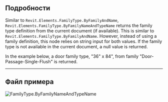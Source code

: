 ## Подробности
Similar to `Revit.Elements.FamilyType.ByFamilyAndName`, `Revit.Elements.FamilyType.ByFamilyNameAndTypeName` returns the family type definition from the current document (if available). This is similar to `Revit.Elements.FamilyType.ByFamilyAndName`. However, instead of using a family definition, this node relies on string input for both values. If the family type is not available in the current document, a null value is returned.

In the example below, a door family type, "36" x 84", from family "Door-Passage-Single-Flush" is returned.
___
## Файл примера

![FamilyType.ByFamilyNameAndTypeName](./Revit.Elements.FamilyType.ByFamilyNameAndTypeName_img.jpg)
